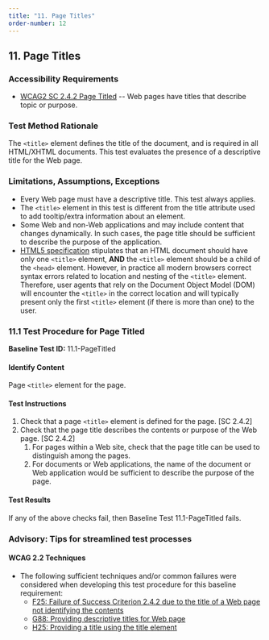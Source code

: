 ```yaml
---
title: "11. Page Titles"
order-number: 12
---
```

## 11. Page Titles

### Accessibility Requirements

-   [WCAG2 SC 2.4.2 Page Titled](https://www.w3.org/WAI/WCAG22/Understanding/page-titled) -- Web pages have titles that describe topic or purpose.

### Test Method Rationale

The `<title>` element defines the title of the document, and is required in all HTML/XHTML documents. This test evaluates the presence of a descriptive title for the Web page.

### Limitations, Assumptions, Exceptions

-   Every Web page must have a descriptive title. This test always applies.
-   The `<title>` element in this test is different from the title attribute used to add tooltip/extra information about an element.
-   Some Web and non-Web applications and may include content that changes dynamically. In such cases, the page title should be sufficient to describe the purpose of the application.
-   [HTML5 specification](https://www.w3.org/TR/html50/document-metadata.html#the-title-element) stipulates that an HTML document should have only one `<title>` element,  **AND**  the `<title>` element should be a child of the `<head>` element. However, in practice all modern browsers correct syntax errors related to location and nesting of the `<title>` element. Therefore, user agents that rely on the Document Object Model (DOM) will encounter the `<title>` in the correct location and will typically present only the first `<title>` element (if there is more than one) to the user.

### 11.1 Test Procedure for Page Titled

**Baseline Test ID:** 11.1-PageTitled
#### Identify Content
<p id="1IC">Page <code>&lt;title&gt;</code> element for the page.</p>

#### Test Instructions
<ol id="1TI">
    <li id="1TI-1">Check that a page <code>&lt;title&gt;</code> element is defined for the page. [SC 2.4.2]</li>
    <li id="1TI-2">Check that the page title describes the contents or purpose of the Web page. [SC 2.4.2]
        <ol>
            <li id="1TI-2i">For pages within a Web site, check that the page title can be used to distinguish among the pages.</li>
            <li id="1TI-2ii">For documents or Web applications, the name of the document or Web application would be sufficient to describe the purpose of the page.</li>
        </ol></li>
</ol>

#### Test Results
<p id="1TR">If any of the above checks fail, then Baseline Test 11.1-PageTitled fails.</p>

### Advisory: Tips for streamlined test processes

#### WCAG 2.2 Techniques
-   The following sufficient techniques and/or common failures were considered when developing this test procedure for this baseline requirement:
    -   [F25: Failure of Success Criterion 2.4.2 due to the title of a Web page not identifying the contents](https://www.w3.org/WAI/WCAG22/Techniques/failures/F25)
    -   [G88: Providing descriptive titles for Web page](https://www.w3.org/WAI/WCAG22/Techniques/general/G88)
    -   [H25: Providing a title using the title element](https://www.w3.org/WAI/WCAG22/Techniques/html/H25)
    
